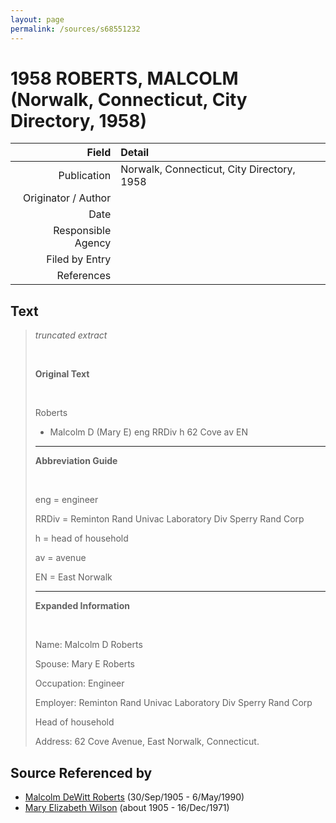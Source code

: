 ```yaml
---
layout: page
permalink: /sources/s68551232
---
```


# 1958 ROBERTS, MALCOLM (Norwalk, Connecticut, City Directory, 1958)

Field | Detail
---:|:---
Publication | Norwalk, Connecticut, City Directory, 1958
Originator / Author | 
Date | 
Responsible Agency | 
Filed by Entry | 
References | 

## Text

> _truncated extract_
>
> <br/>
>
> **Original Text**
>
> <br/>
>
> Roberts
>
> - Malcolm D (Mary E) eng RRDiv h 62 Cove av EN
>
> ---
>
> **Abbreviation Guide**
>
> <br/>
>
> eng = engineer
>
> RRDiv = Reminton Rand Univac Laboratory Div Sperry Rand Corp
>
> h = head of household
>
> av = avenue
>
> EN = East Norwalk
>
> ---
>
> **Expanded Information**
>
> <br/>
>
> Name: Malcolm D Roberts
>
> Spouse: Mary E Roberts
>
> Occupation: Engineer
>
> Employer: Reminton Rand Univac Laboratory Div Sperry Rand Corp
>
> Head of household
>
> Address: 62 Cove Avenue, East Norwalk, Connecticut.
>

## Source Referenced by

* [Malcolm DeWitt Roberts](../people/@21721539@-malcolm-dewitt-roberts-b1905-9-30-d1990-5-6.md) (30/Sep/1905 - 6/May/1990)
* [Mary Elizabeth Wilson](../people/@99819804@-mary-elizabeth-wilson-b1905-d1971-12-16.md) (about 1905 - 16/Dec/1971)
